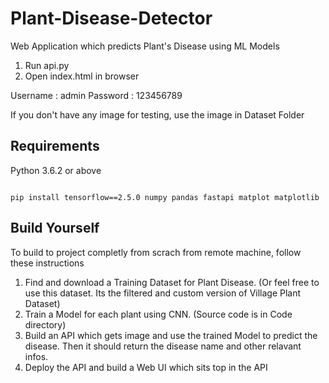 # Plant-Disease-Detector

Web Application which predicts Plant's Disease using ML Models

1. Run api.py
2. Open index.html in browser

Username : admin
Password : 123456789

If you don't have any image for testing, use the image in Dataset Folder

## Requirements

Python 3.6.2 or above

```

pip install tensorflow==2.5.0 numpy pandas fastapi matplot matplotlib

```

## Build Yourself

To build to project completly from scrach from remote machine, follow these instructions

1. Find and download a Training Dataset for Plant Disease. (Or feel free to use this dataset. Its the filtered and custom version of Village Plant Dataset)
2. Train a Model for each plant using CNN. (Source code is in Code directory)
3. Build an API which gets image and use the trained Model to predict the disease. Then it should return the disease name and other relavant infos.
4. Deploy the API and build a Web UI which sits top in the API
